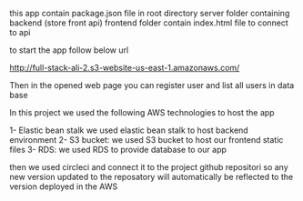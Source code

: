 


this app contain 
package.json file in root directory
server folder containing backend (store front api)
frontend folder contain index.html file to connect to api

to start the app
follow below url

http://full-stack-ali-2.s3-website-us-east-1.amazonaws.com/

Then in the opened web page you can register user and list all users in data base

In this project we used the following AWS technologies to host the app

1- Elastic bean stalk
   we used elastic bean stalk to host backend environment 
2- S3 bucket:
   we used S3 bucket to host our frontend static files 
3- RDS:
   we used RDS to provide database to our app

then we used circleci and connect it to the project github repositori so any new version updated to the reposatory will automatically be reflected to the version deployed in the AWS 

